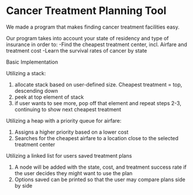 # Cancer Treatment Planning Tool

We made a program that makes finding cancer treatment facilities easy.

Our program takes into account your state of residency and type of insurance in order to:
-Find the cheapest treatment center, incl. Airfare and treatment cost
-Learn the survival rates of cancer by state

Basic Implementation

Utilizing a stack:
1) allocate stack based on user-defined size.  Cheapest treatment = top, descending down
2) peek at top element of stack
3) if user wants to see more, pop off that element and repeat steps 2-3, continuing to show next cheapest treatment


Utilizing a heap with a priority queue for airfare:
1) Assigns a higher priority based on a lower cost
2) Searches for the cheapest airfare to a location close to the selected treatment center


Utilizing a linked list for users saved treatment plans
1) A node will be added with the state, cost, and treatment success rate if the user decides they might want to use the plan
2) Options saved can be printed so that the user may compare plans side by side





